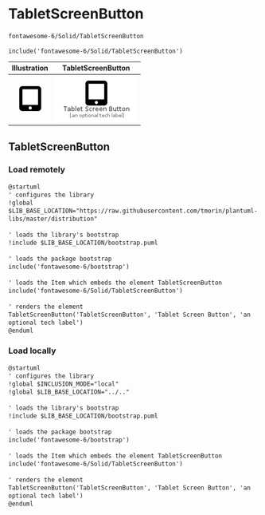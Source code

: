 # TabletScreenButton


```text
fontawesome-6/Solid/TabletScreenButton
```

```text
include('fontawesome-6/Solid/TabletScreenButton')
```



| Illustration | TabletScreenButton |
| :---: | :---: |
| ![illustration for Illustration](../../fontawesome-6/Solid/TabletScreenButton.png) | ![illustration for TabletScreenButton](../../fontawesome-6/Solid/TabletScreenButton.Local.png) |




## TabletScreenButton

### Load remotely
```plantuml
@startuml
' configures the library
!global $LIB_BASE_LOCATION="https://raw.githubusercontent.com/tmorin/plantuml-libs/master/distribution"

' loads the library's bootstrap
!include $LIB_BASE_LOCATION/bootstrap.puml

' loads the package bootstrap
include('fontawesome-6/bootstrap')

' loads the Item which embeds the element TabletScreenButton
include('fontawesome-6/Solid/TabletScreenButton')

' renders the element
TabletScreenButton('TabletScreenButton', 'Tablet Screen Button', 'an optional tech label')
@enduml
```

### Load locally
```plantuml
@startuml
' configures the library
!global $INCLUSION_MODE="local"
!global $LIB_BASE_LOCATION="../.."

' loads the library's bootstrap
!include $LIB_BASE_LOCATION/bootstrap.puml

' loads the package bootstrap
include('fontawesome-6/bootstrap')

' loads the Item which embeds the element TabletScreenButton
include('fontawesome-6/Solid/TabletScreenButton')

' renders the element
TabletScreenButton('TabletScreenButton', 'Tablet Screen Button', 'an optional tech label')
@enduml
```

